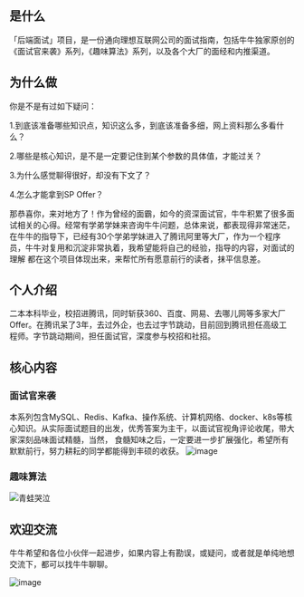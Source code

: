 

## 是什么
「后端面试」项目，是一份通向理想互联网公司的面试指南，包括牛牛独家原创的《面试官来袭》系列，《趣味算法》系列，以及各个大厂的面经和内推渠道。

## 为什么做
你是不是有过如下疑问：

1.到底该准备哪些知识点，知识这么多，到底该准备多细，网上资料那么多看什么？

2.哪些是核心知识，是不是一定要记住到某个参数的具体值，才能过关？

3.为什么感觉聊得很好，却没有下文了？

4.怎么才能拿到SP Offer？

那恭喜你，来对地方了！作为曾经的面霸，如今的资深面试官，牛牛积累了很多面试相关的心得。经常有学弟学妹来咨询牛牛问题，总体来说，都表现得非常迷茫，
在牛牛的指导下，已经有30个学弟学妹进入了腾讯阿里等大厂，作为一个程序员，牛牛对复用和沉淀非常执着，我希望能将自己的经验，指导的内容，对面试的理解
都在这个项目体现出来，来帮忙所有愿意前行的读者，抹平信息差。

## 个人介绍
二本本科毕业，校招进腾讯，同时斩获360、百度、网易、去哪儿网等多家大厂Offer。在腾讯呆了3年，去过外企，也去过字节跳动，目前回到腾讯担任高级工程师。字节跳动期间，担任面试官，深度参与校招和社招。

## 核心内容
### 面试官来袭
本系列包含MySQL、Redis、Kafka、操作系统、计算机网络、docker、k8s等核心知识。从实际面试题目的出发，优秀答案为主干，以面试官视角评论收尾，带大家深刻品味面试精髓，当然，
食髓知味之后，一定要进一步扩展强化，希望所有默默前行，努力耕耘的同学都能得到丰硕的收获。
![image](https://user-images.githubusercontent.com/83523072/137864798-26a05f59-af55-4e3a-8533-112d3bfc5575.png)

### 趣味算法

![青蛙哭泣](https://user-images.githubusercontent.com/83523072/137884370-276e7b3f-543f-4a86-b5c1-9ed19bbc4aff.gif)



## 欢迎交流
牛牛希望和各位小伙伴一起进步，如果内容上有勘误，或疑问，或者就是单纯地想交流下，都可以找牛牛聊聊。

![image](https://user-images.githubusercontent.com/83523072/137868380-2a78bec6-76f5-40a6-871b-f05773601975.png)






